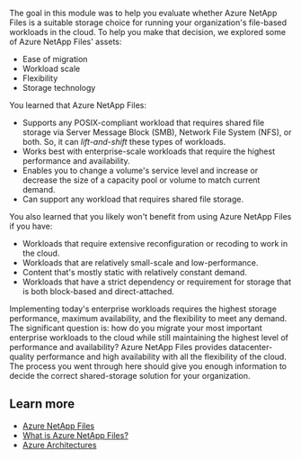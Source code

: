 The goal in this module was to help you evaluate whether Azure NetApp Files is a suitable storage choice for running your organization's file-based workloads in the cloud. To help you make that decision, we explored some of Azure NetApp Files' assets:

- Ease of migration
- Workload scale
- Flexibility
- Storage technology

You learned that Azure NetApp Files:

- Supports any POSIX-compliant workload that requires shared file storage via Server Message Block (SMB), Network File System (NFS), or both. So, it can *lift-and-shift* these types of workloads.
- Works best with enterprise-scale workloads that require the highest performance and availability.
- Enables you to change a volume's service level and increase or decrease the size of a capacity pool or volume to match current demand.
- Can support any workload that requires shared file storage.

You also learned that you likely won't benefit from using Azure NetApp Files if you have:

- Workloads that require extensive reconfiguration or recoding to work in the cloud.
- Workloads that are relatively small-scale and low-performance.
- Content that's mostly static with relatively constant demand.
- Workloads that have a strict dependency or requirement for storage that is both block-based and direct-attached.

Implementing today's enterprise workloads requires the highest storage performance, maximum availability, and the flexibility to meet any demand. The significant question is: how do you migrate your most important enterprise workloads to the cloud while still maintaining the highest level of performance and availability? Azure NetApp Files provides datacenter-quality performance and high availability with all the flexibility of the cloud. The process you went through here should give you enough information to decide the correct shared-storage solution for your organization.

## Learn more

- [Azure NetApp Files](https://azure.microsoft.com/services/netapp/)
- [What is Azure NetApp Files?](/azure/azure-netapp-files/azure-netapp-files-introduction)
- [Azure Architectures](/azure/architecture/browse/?terms=netapp)

